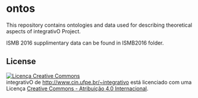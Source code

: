 # ontos
This repository contains ontologies and data used for describing theoretical aspects of integrativO Project.

ISMB 2016 supplimentary data can be found in ISMB2016 folder.


## License
<a rel="license" href="http://creativecommons.org/licenses/by/4.0/"><img alt="Licença Creative Commons" style="border-width:0" src="https://i.creativecommons.org/l/by/4.0/88x31.png" /></a><br /><span xmlns:dct="http://purl.org/dc/terms/" property="dct:title">integrativO</span> de <a xmlns:cc="http://creativecommons.org/ns#" href="http://www.cin.ufpe.br/~integrativo" property="cc:attributionName" rel="cc:attributionURL">http://www.cin.ufpe.br/~integrativo</a> está licenciado com uma Licença <a rel="license" href="http://creativecommons.org/licenses/by/4.0/">Creative Commons - Atribuição 4.0 Internacional</a>.

